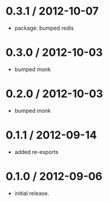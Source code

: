 
0.3.1 / 2012-10-07
==================

  * package: bumped redis

0.3.0 / 2012-10-03
==================

  * bumped monk

0.2.0 / 2012-10-03
==================

  * bumped monk

0.1.1 / 2012-09-14
==================

  * added re-exports

0.1.0 / 2012-09-06
==================

  * initial release.
